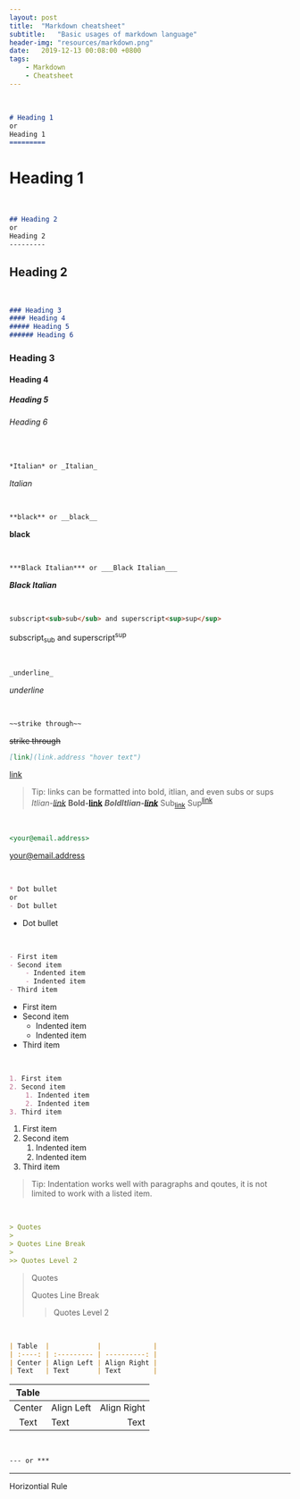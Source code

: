 ```yaml
---
layout: post
title:  "Markdown cheatsheet"
subtitle:   "Basic usages of markdown language"
header-img: "resources/markdown.png"
date:   2019-12-13 00:08:00 +0800
tags:
    - Markdown
    - Cheatsheet
---
```


<br>

```md
# Heading 1
or
Heading 1
=========
```
# Heading 1

<br>

```md
## Heading 2
or
Heading 2
---------
```
## Heading 2

<br>

```md
### Heading 3
#### Heading 4
##### Heading 5
###### Heading 6
```
### Heading 3
#### Heading 4
##### Heading 5
###### Heading 6

<br>

```md
*Italian* or _Italian_
```
_Italian_

<br>

```md
**black** or __black__
```
**black**

<br>

```md
***Black Italian*** or ___Black Italian___
```
***Black Italian***

<br>

```md
subscript<sub>sub</sub> and superscript<sup>sup</sup>
```
subscript<sub>sub</sub> and superscript<sup>sup</sup>

<br>

```md
_underline_
```
_underline_

<br>

```md
~~strike through~~
```
~~strike through~~
<br>

```md
[link](link.address "hover text")
```
[link](link.address "hover text")
> Tip: links can be formatted into bold, itlian, and even subs or sups  
> *Itlian-[link]()*
> **Bold-[link]()**
> ***BoldItlian-[link]()***
> Sub<sub>[link]()</sub>
> Sup<sup>[link]()</sup>

<br>

```md
<your@email.address>
```
<your@email.address> 

<br>

```md
* Dot bullet
or
- Dot bullet
```
- Dot bullet

<br>

```md
- First item
- Second item
    - Indented item
    - Indented item
- Third item 
```
- First item
- Second item
    - Indented item
    - Indented item
- Third item 

<br>

```md
1. First item
2. Second item
    1. Indented item
    2. Indented item
3. Third item
```
1. First item
2. Second item
    1. Indented item
    2. Indented item
3. Third item 
> Tip: Indentation works well with paragraphs and qoutes, it is not limited to work with a listed item.

<br>

```md
> Quotes
>
> Quotes Line Break
> 
>> Quotes Level 2
```
> Quotes
>
> Quotes Line Break
> 
>> Quotes Level 2

<br>

```md
| Table  |            |             |
| :----: | :--------- | ----------: |
| Center | Align Left | Align Right |
| Text   | Text       | Text        |
```

| Table  |            |             |
| :----: | :--------- | ----------: |
| Center | Align Left | Align Right |
| Text   | Text       | Text        |

<br>

```md
--- or ***
```
---
Horizontial Rule

